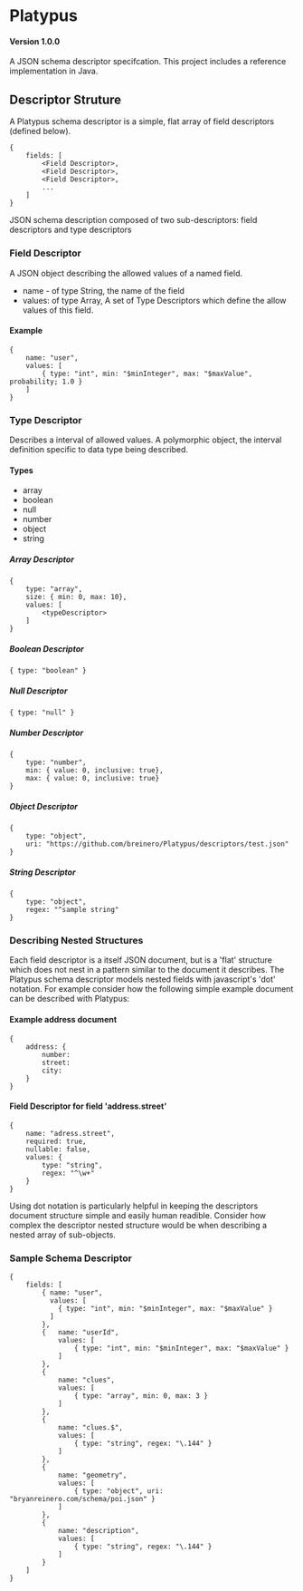 # Platypus
#### Version 1.0.0

A JSON schema descriptor specifcation. This project includes a reference implementation in Java.

## Descriptor Struture
A Platypus schema descriptor is a simple, flat array of field descriptors (defined below).

```
{
	fields: [
		<Field Descriptor>,
		<Field Descriptor>,
		<Field Descriptor>,
		...
	]
}
```
JSON schema description composed of two sub-descriptors: field descriptors and type descriptors 


### Field Descriptor
A JSON object describing the allowed values of a named field.

* name - of type String, the name of the field 
* values: of type Array, A set of Type Descriptors which define the allow values of this field.


#### Example
```
{ 
	name: "user",
    values: [
    	{ type: "int", min: "$minInteger", max: "$maxValue", probability; 1.0 }
    ]   
}
```

### Type Descriptor
Describes a interval of allowed values. A polymorphic object, the interval definition specific to data type being described.

#### Types
* array
* boolean
* null
* number
* object
* string

##### Array Descriptor
```
{
	type: "array", 
	size: { min: 0, max: 10},
	values: [
		<typeDescriptor>
	]
}
```
##### Boolean Descriptor
```
{ type: "boolean" }
```
##### Null Descriptor
```
{ type: "null" }
```
##### Number Descriptor
```
{
	type: "number", 
	min: { value: 0, inclusive: true},
	max: { value: 0, inclusive: true}
}
```

##### Object Descriptor
```
{
	type: "object", 
	uri: "https://github.com/breinero/Platypus/descriptors/test.json"
}
```

##### String Descriptor
```
{
	type: "object", 
	regex: "^sample string"
}
```
### Describing Nested Structures
Each field descriptor is a itself JSON document, but is a 'flat' structure which does not nest in a pattern similar to the document it describes. The Platypus schema descriptor models nested fields with javascript's 'dot' notation. For example consider how the following simple example document can be described with Platypus:

#### Example address document
```
{	
	address: {
		number:
		street:
		city:
	}
}
```
#### Field Descriptor for field 'address.street'
```
{
	name: "adress.street",
	required: true,
	nullable: false,
	values: {
		type: "string", 
		regex: "^\w+"
	}
}
```
Using dot notation is particularly helpful in keeping the descriptors document structure simple and easily human readible. Consider how complex the descriptor nested structure would be when describing a nested array of sub-objects. 


### Sample Schema Descriptor

```
{
    fields: [
        { name: "user",
          values: [
          	{ type: "int", min: "$minInteger", max: "$maxValue" }
          ]   
        },
        {	name: "userId",
            values: [
            	{ type: "int", min: "$minInteger", max: "$maxValue" }
            ]
        },
        {
            name: "clues",
            values: [
            	{ type: "array", min: 0, max: 3 }
            ]
        },
        {
            name: "clues.$",
            values: [
            	{ type: "string", regex: "\.144" }
            ]
        },
        {
        	name: "geometry",
        	values: [
        		{ type: "object", uri: "bryanreinero.com/schema/poi.json" }
        	]
        },
        {
         	name: "description",
         	values: [
         		{ type: "string", regex: "\.144" }
         	]
        }
    ]
}
```
